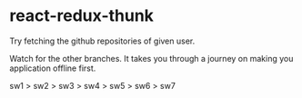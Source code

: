 # react-redux-thunk
Try fetching the github repositories of given user.

Watch for the other branches.
It takes you through a journey on making you application offline first.

sw1 > sw2 > sw3 > sw4 > sw5 > sw6 > sw7
